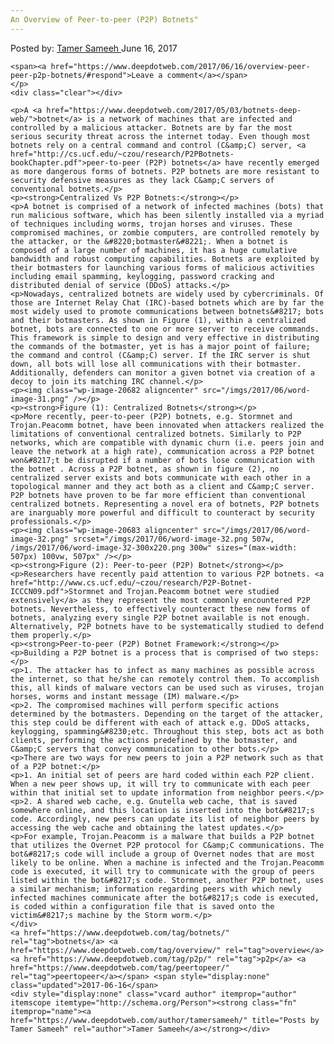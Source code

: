 ```yaml
---
An Overview of Peer-to-peer (P2P) Botnets"
---
```

<article class="post-listing post-20669 post type-post status-publish format-standard has-post-thumbnail hentry  tag-botnets tag-overview tag-p2p tag-peertopeer">
    <div class="post-inner">
        <span>Posted by: <a href="https://www.deepdotweb.com/author/tamersameeh/" title="">Tamer Sameeh </a></span>
    <span>June 16, 2017</span>
    
    <span><a href="https://www.deepdotweb.com/2017/06/16/overview-peer-peer-p2p-botnets/#respond">Leave a comment</a></span>
    </p>
    <div class="clear"></div>
    
    <p>A <a href="https://www.deepdotweb.com/2017/05/03/botnets-deep-web/">botnet</a> is a network of machines that are infected and controlled by a malicious attacker. Botnets are by far the most serious security threat across the internet today. Even though most botnets rely on a central command and control (C&amp;C) server, <a href="http://cs.ucf.edu/~czou/research/P2PBotnets-bookChapter.pdf">peer-to-peer (P2P) botnets</a> have recently emerged as more dangerous forms of botnets. P2P botnets are more resistant to security defensive measures as they lack C&amp;C servers of conventional botnets.</p>
    <p><strong>Centralized Vs P2P Botnets:</strong></p>
    <p>A botnet is comprised of a network of infected machines (bots) that run malicious software, which has been silently installed via a myriad of techniques including worms, trojan horses and viruses. These compromised machines, or zombie computers, are controlled remotely by the attacker, or the &#8220;botmaster&#8221;. When a botnet is composed of a large number of machines, it has a huge cumulative bandwidth and robust computing capabilities. Botnets are exploited by their botmasters for launching various forms of malicious activities including email spamming, keylogging, password cracking and distributed denial of service (DDoS) attacks.</p>
    <p>Nowadays, centralized botnets are widely used by cybercriminals. Of those are Internet Relay Chat (IRC)-based botnets which are by far the most widely used to promote communications between botnets&#8217; bots and their botmasters. As shown in Figure (1), within a centralized botnet, bots are connected to one or more server to receive commands. This framework is simple to design and very effective in distributing the commands of the botmaster, yet is has a major point of failure; the command and control (C&amp;C) server. If the IRC server is shut down, all bots will lose all communications with their botmaster. Additionally, defenders can monitor a given botnet via creation of a decoy to join its matching IRC channel.</p>
    <p><img class="wp-image-20682 aligncenter" src="/imgs/2017/06/word-image-31.png" /></p>
    <p><strong>Figure (1): Centralized Botnets</strong></p>
    <p>More recently, peer-to-peer (P2P) botnets, e.g. Stormnet and Trojan.Peacomm botnet, have been innovated when attackers realized the limitations of conventional centralized botnets. Similarly to P2P networks, which are compatible with dynamic churn (i.e. peers join and leave the network at a high rate), communication across a P2P botnet won&#8217;t be disrupted if a number of bots lose communication with the botnet . Across a P2P botnet, as shown in figure (2), no centralized server exists and bots communicate with each other in a topological manner and they act both as a client and C&amp;C server. P2P botnets have proven to be far more efficient than conventional centralized botnets. Representing a novel era of botnets, P2P botnets are inarguably more powerful and difficult to counteract by security professionals.</p>
    <p><img class="wp-image-20683 aligncenter" src="/imgs/2017/06/word-image-32.png" srcset="/imgs/2017/06/word-image-32.png 507w, /imgs/2017/06/word-image-32-300x220.png 300w" sizes="(max-width: 507px) 100vw, 507px" /></p>
    <p><strong>Figure (2): Peer-to-peer (P2P) Botnet</strong></p>
    <p>Researchers have recently paid attention to various P2P botnets. <a href="http://www.cs.ucf.edu/~czou/research/P2P-Botnet-ICCCN09.pdf">Stormnet and Trojan.Peacomm botnet were studied extensively</a> as they represent the most commonly encountered P2P botnets. Nevertheless, to effectively counteract these new forms of botnets, analyzing every single P2P botnet available is not enough. Alternatively, P2P botnets have to be systematically studied to defend them properly.</p>
    <p><strong>Peer-to-peer (P2P) Botnet Framework:</strong></p>
    <p>Building a P2P botnet is a process that is comprised of two steps:</p>
    <p>1. The attacker has to infect as many machines as possible across the internet, so that he/she can remotely control them. To accomplish this, all kinds of malware vectors can be used such as viruses, trojan horses, worms and instant message (IM) malware.</p>
    <p>2. The compromised machines will perform specific actions determined by the botmasters. Depending on the target of the attacker, this step could be different with each of attack e.g. DDoS attacks, keylogging, spamming&#8230;etc. Throughout this step, bots act as both clients, performing the actions predefined by the botmaster, and C&amp;C servers that convey communication to other bots.</p>
    <p>There are two ways for new peers to join a P2P network such as that of a P2P botnet:</p>
    <p>1. An initial set of peers are hard coded within each P2P client. When a new peer shows up, it will try to communicate with each peer within that initial set to update information from neighbor peers.</p>
    <p>2. A shared web cache, e.g. Gnutella web cache, that is saved somewhere online, and this location is inserted into the bot&#8217;s code. Accordingly, new peers can update its list of neighbor peers by accessing the web cache and obtaining the latest updates.</p>
    <p>For example, Trojan.Peacomm is a malware that builds a P2P botnet that utilizes the Overnet P2P protocol for C&amp;C communications. The bot&#8217;s code will include a group of Overnet nodes that are most likely to be online. When a machine is infected and the Trojan.Peacomm code is executed, it will try to communicate with the group of peers listed within the bot&#8217;s code. Stormnet, another P2P botnet, uses a similar mechanism; information regarding peers with which newly infected machines communicate after the bot&#8217;s code is executed, is coded within a configuration file that is saved onto the victim&#8217;s machine by the Storm worm.</p>
    </div>
    <a href="https://www.deepdotweb.com/tag/botnets/" rel="tag">botnets</a> <a href="https://www.deepdotweb.com/tag/overview/" rel="tag">overview</a> <a href="https://www.deepdotweb.com/tag/p2p/" rel="tag">p2p</a> <a href="https://www.deepdotweb.com/tag/peertopeer/" rel="tag">peertopeer</a></span> <span style="display:none" class="updated">2017-06-16</span>
    <div style="display:none" class="vcard author" itemprop="author" itemscope itemtype="http://schema.org/Person"><strong class="fn" itemprop="name"><a href="https://www.deepdotweb.com/author/tamersameeh/" title="Posts by Tamer Sameeh" rel="author">Tamer Sameeh</a></strong></div>
    
